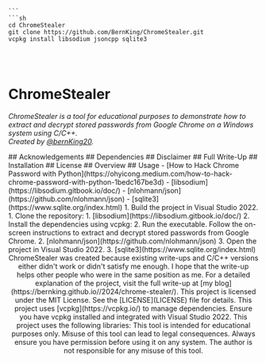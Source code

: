 
    ```
    ```sh
    cd ChromeStealer
    git clone https://github.com/BernKing/ChromeStealer.git
    vcpkg install libsodium jsoncpp sqlite3
  <br />
  <br/>
  <h1>ChromeStealer</h1>
  <p><i>ChromeStealer is a tool for educational purposes to demonstrate how to extract and decrypt stored passwords from Google Chrome on a Windows system using C/C++. <br/>Created by <a href="https://x.com/bernKing20">@bernKing20</a>.</i></p>
## Acknowledgements
## Dependencies
## Disclaimer
## Full Write-Up
## Installation
## License
## Overview
## Usage
- [How to Hack Chrome Password with Python](https://ohyicong.medium.com/how-to-hack-chrome-password-with-python-1bedc167be3d)
- [libsodium](https://libsodium.gitbook.io/doc/)
- [nlohmann/json](https://github.com/nlohmann/json)
- [sqlite3](https://www.sqlite.org/index.html)
1. Build the project in Visual Studio 2022.
1. Clone the repository:
1. [libsodium](https://libsodium.gitbook.io/doc/)
2. Install the dependencies using vcpkg:
2. Run the executable. Follow the on-screen instructions to extract and decrypt stored passwords from Google Chrome.
2. [nlohmann/json](https://github.com/nlohmann/json)
3. Open the project in Visual Studio 2022.
3. [sqlite3](https://www.sqlite.org/index.html)
</div>
<div align="center">
ChromeStealer was created because existing write-ups and C/C++ versions either didn't work or didn't satisfy me enough. I hope that the write-up helps other people who were in the same position as me.
For a detailed explanation of the project, visit the full write-up at [my blog](https://bernking.github.io//2024/chrome-stealer/).
This project is licensed under the MIT License. See the [LICENSE](LICENSE) file for details.
This project uses [vcpkg](https://vcpkg.io/) to manage dependencies. Ensure you have vcpkg installed and integrated with Visual Studio 2022.
This project uses the following libraries:
This tool is intended for educational purposes only. Misuse of this tool can lead to legal consequences. Always ensure you have permission before using it on any system. The author is not responsible for any misuse of this tool.
